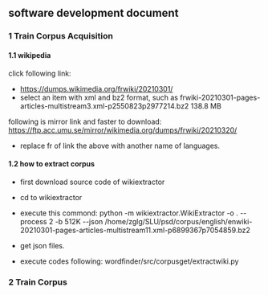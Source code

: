 ## software development document


### 1 Train Corpus Acquisition
#### 1.1 wikipedia

click following link:
- https://dumps.wikimedia.org/frwiki/20210301/
- select an item with xml and bz2 format, such as 
 frwiki-20210301-pages-articles-multistream3.xml-p2550823p2977214.bz2 138.8 MB
 
 following is mirror link and faster to download:
 https://ftp.acc.umu.se/mirror/wikimedia.org/dumps/frwiki/20210320/
- replace fr of link the above with another name of languages.

#### 1.2 how to extract corpus

- first download source code of wikiextractor
- cd to wikiextractor
- execute this commond:
  python -m wikiextractor.WikiExtractor -o . --process 2 -b 512K --json 
  /home/zglg/SLU/psd/corpus/english/enwiki-20210301-pages-articles-multistream11.xml-p6899367p7054859.bz2
  
- get json files.
- execute codes following: 
  wordfinder/src/corpusget/extractwiki.py
  
### 2 Train Corpus


